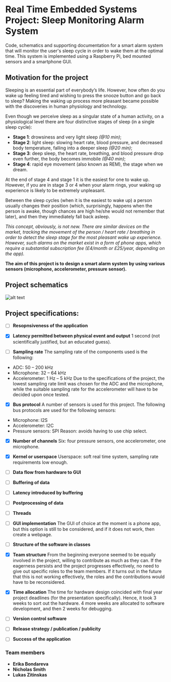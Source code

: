# Real Time Embedded Systems Project: Sleep Monitoring Alarm System

Code, schematics and supporting documentation for a smart alarm system that will monitor the user's sleep cycle in order to wake them at the optimal time. This system is implemented using a Raspberry Pi, bed mounted sensors and a smartphone GUI.

## Motivation for the project

Sleeping is an essential part of everybody’s life. However, how often do you wake up feeling tired and wishing to press the snooze button and go back to sleep? Making the waking up process more pleasant became possible with the discoveries in human physiology and technology.

Even though we perceive sleep as a singular state of a human activity, on a physiological level there are four distinctive stages of sleep (in a single sleep cycle):
- **Stage 1**: drowsiness and very light sleep *(@10 min)*;
- **Stage 2**: light sleep: slowing heart rate, blood pressure, and decreased body temperature, falling into a deeper sleep *(@20 min)*;
- **Stage 3**: deep sleep, the heart rate, breathing, and blood pressure drop even further, the body becomes immobile *(@40 min)*;
- **Stage 4**: rapid eye movement (also known as REM), the stage when we dream.

At the end of stage 4 and stage 1 it is the easiest for one to wake up. However, if you are in stage 3 or 4 when your alarm rings, your waking up experience is likely to be extremely unpleasant. 

Between the sleep cycles (when it is the easiest to wake up) a person usually changes their position (which, surprisingly, happens when the person is awake, though chances are high he/she would not remember that later), and then they immediately fall back asleep.

*This concept, obviously, is not new. There are similar devices on the market, tracking the movement of the person / heart rate / breathing in order to detect the sleep stage for the most pleasant wake up experience. However, such alarms on the market exist in a form of phone apps, which require a substantial subscription fee (£4/month or £25/year, depending on the app).*

**The aim of this project is to design a smart alarm system by using various sensors (microphone, accelerometer, pressure sensor).**

## Project schematics

![alt text](https://imgur.com/NQQ8QSq.png)

## Project specifications:

- [ ] **Resopnsiveness of the application**

- [x] **Latency permitted between physical event and output**
1 second (not scientifically justified, but an educated guess).

- [ ] **Sampling rate**
The sampling rate of the components used is the following:
- ADC: 50 – 200 kHz
- Microphone: 32 – 64 kHz
- Accelerometer: 1 Hz – 5 kHz
Due to the specifications of the project, the lowest sampling rate limit was chosen for the ADC and the microphone, while the suitable sampling rate for the accelerometer will have to be decided upon once tested.

- [x] **Bus protocol**
A number of sensors is used for this project. The following bus protocols are used for the following sensors:
- Microphone: I2S
- Accelerometer: I2C
- Pressure sensors: SPI
Reason: avoids having to use chip select.

- [x] **Number of channels**
Six: four pressure sensors, one accelerometer, one microphone.

- [x] **Kernel or userspace**
Userspace: soft real time system, sampling rate requirements low enough.

- [ ] **Data flow from hardware to GUI**

- [ ] **Buffering of data**

- [ ] **Latency introduced by buffering**

- [ ] **Postprocessing of data**

- [ ] **Threads**

- [ ] **GUI implementation**
The GUI of choice at the moment is a phone app, but this option is still to be considered, and if it does not work, then create a webpage.

- [ ] **Structure of the software in classes**

- [x] **Team structure**
From the beginning everyone seemed to be equally involved in the project, willing to contribute as much as they can. If the eagerness persists and the project progresses effectively, no need to give out specific roles to the team members. If it turns out in the future that this is not working effectively, the roles and the contributions would have to be reconsidered.

- [x] **Time allocation**
The time for hardware design coincided with final year project deadlines (for the presentation specifically). Hence, it took 3 weeks to sort out the hardware. 4 more weeks are allocated to software development, and then 2 weeks for debugging.

- [ ] **Version control software**

- [ ] **Release strategy / publication / publicity**

- [ ] **Success of the application**

### Team members
- **Erika Bondareva**
- **Nicholas Smith**
- **Lukas Zitinskas**
